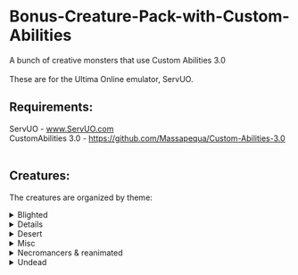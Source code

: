 # Bonus-Creature-Pack-with-Custom-Abilities
A bunch of creative monsters that use Custom Abilities 3.0<br>
<br>
These are for the Ultima Online emulator, ServUO.
## Requirements:
ServUO - www.ServUO.com <br>
CustomAbilities 3.0 - https://github.com/Massapequa/Custom-Abilities-3.0 <br>
<br>
## Creatures:
The creatures are organized by theme:<br>
<details>
  <summary>
    Blighted
  </summary>
  Blighted Animal<br>
  Blighted Reaper<br>
  Blighted Vine<br>
  Blighted Water Elemental<br>
  Blight Hound<br>
  Blightmare<br>
  Funal Beast<br>
</details>

<details>
  <syummary>
    Cursed
  </syummary>
  Cursed Bard<br>
  Cursed Knight<br>
  Cursed Marksman<br>
  Cursed Wizard<br>
</details>

<details>
  <summary>
    Desert
  </summary>
  Entombed<br>
  Horned Beetle<br>
  Roc<br>
  Sand Roach<br>
  Sand Worm<br>
  Scarab<br>
  Tomb Guardian<br>
</details>

<details>
  <summary>
    Misc
  </summary>
  Blood Countess<br>
  Gianr Recluse Spider<br>
  Ice Devil<br>
  Jungle Troll<br>
  Ophidian Fire Mage<br>
  Stonescale<br>
</details>

<details>
  <summary>
    Necromancers & reanimated
  </summary>
  Abberrant gore Fiend<br>
  Abomination<br>
  Evil Necro Butcher<br>
  Evil Necro Lord<br>
  Evil Necro Novice<br>
  Evil Necro Zealot<br>
  Flesh Hound<br>
  Wretch<br>
  Writhing Flesh<br>
</details>

<details>
  <summary>
    Undead
  </summary>
  Blood Lich<br>
  Cursed Doll<br>
  Elder Vampire<br>
  Ghostly Miner<br>
  Spectral Dragon<br>
  Vampire<br>
  Wendigo<br>
</details>
